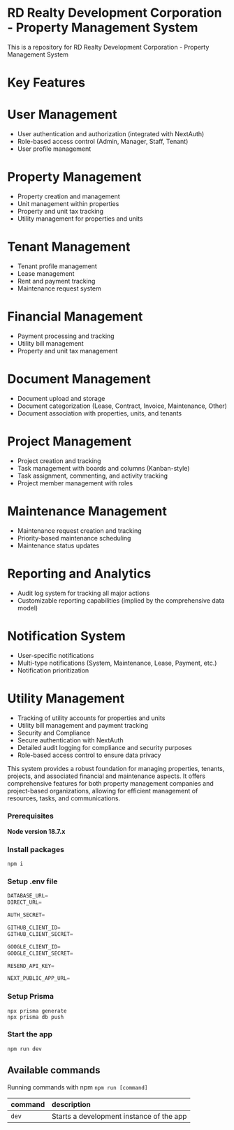 # RD Realty Development Corporation - Property Management System



This is a repository for RD Realty Development Corporation - Property Management System


# Key Features

# User Management
- User authentication and authorization (integrated with NextAuth)
- Role-based access control (Admin, Manager, Staff, Tenant)
- User profile management

# Property Management
- Property creation and management
- Unit management within properties
- Property and unit tax tracking
- Utility management for properties and units

# Tenant Management
- Tenant profile management
- Lease management
- Rent and payment tracking
- Maintenance request system
# Financial Management
- Payment processing and tracking
- Utility bill management
- Property and unit tax management

# Document Management
- Document upload and storage
- Document categorization (Lease, Contract, Invoice, Maintenance, Other)
- Document association with properties, units, and tenants

# Project Management
- Project creation and tracking
- Task management with boards and columns (Kanban-style)
- Task assignment, commenting, and activity tracking
- Project member management with roles

# Maintenance Management
- Maintenance request creation and tracking
- Priority-based maintenance scheduling
- Maintenance status updates

# Reporting and Analytics
- Audit log system for tracking all major actions
- Customizable reporting capabilities (implied by the comprehensive data model)

# Notification System
- User-specific notifications
- Multi-type notifications (System, Maintenance, Lease, Payment, etc.)
- Notification prioritization

# Utility Management
- Tracking of utility accounts for properties and units
- Utility bill management and payment tracking
- Security and Compliance
- Secure authentication with NextAuth
- Detailed audit logging for compliance and security purposes
- Role-based access control to ensure data privacy


This system provides a robust foundation for managing properties, tenants, projects, and associated financial and maintenance aspects. It offers comprehensive features for both property management companies and project-based organizations, allowing for efficient management of resources, tasks, and communications.

### Prerequisites

**Node version 18.7.x**


### Install packages

```shell
npm i
```

### Setup .env file


```js
DATABASE_URL=
DIRECT_URL=

AUTH_SECRET=

GITHUB_CLIENT_ID=
GITHUB_CLIENT_SECRET=

GOOGLE_CLIENT_ID=
GOOGLE_CLIENT_SECRET=

RESEND_API_KEY=

NEXT_PUBLIC_APP_URL=
```

### Setup Prisma
```shell
npx prisma generate
npx prisma db push
```

### Start the app

```shell
npm run dev
```

## Available commands

Running commands with npm `npm run [command]`

| command         | description                              |
| :-------------- | :--------------------------------------- |
| `dev`           | Starts a development instance of the app |
